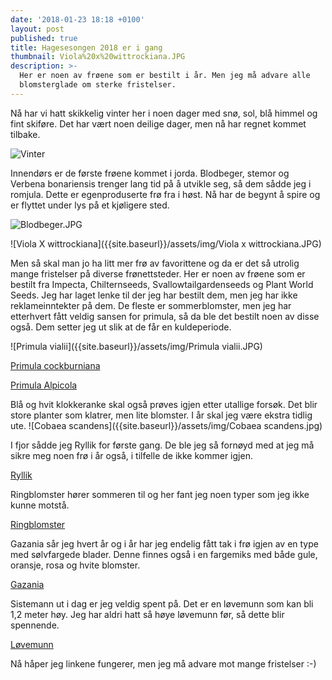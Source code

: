 ```yaml
---
date: '2018-01-23 18:18 +0100'
layout: post
published: true
title: Hagesesongen 2018 er i gang
thumbnail: Viola%20x%20wittrockiana.JPG
description: >-
  Her er noen av frøene som er bestilt i år. Men jeg må advare alle
  blomsterglade om sterke fristelser.
---
```


Nå har vi hatt skikkelig vinter her i noen dager med snø, sol, blå himmel og fint skiføre. Det har vært noen deilige dager, men nå har regnet kommet tilbake. 

![Vinter]({{site.baseurl}}/assets/img/Vinter.JPG)

Innendørs er de første frøene kommet i jorda. Blodbeger, stemor og Verbena bonariensis trenger lang tid på å utvikle seg, så dem sådde jeg i romjula. Dette er egenproduserte frø fra i høst. Nå har de begynt å spire og er flyttet under lys på et kjøligere sted. 

![Blodbeger.JPG]({{site.baseurl}}/assets/img/Blodbeger.JPG)

![Viola X wittrockiana]({{site.baseurl}}/assets/img/Viola x wittrockiana.JPG)

<!--more-->

Men så skal man jo ha litt mer frø av favorittene og da er det så utrolig mange fristelser på diverse frønettsteder. Her er noen av frøene som er bestilt fra Impecta, Chilternseeds, Svallowtailgardenseeds og Plant World Seeds. Jeg har laget lenke til der jeg har bestilt dem, men jeg har ikke reklameinntekter på dem. 
De fleste er sommerblomster, men jeg har etterhvert fått veldig sansen for primula, så da ble det bestilt noen av disse også. Dem setter jeg ut slik at de får en kuldeperiode. 

![Primula vialii]({{site.baseurl}}/assets/img/Primula vialii.JPG)

[Primula cockburniana](https://www.plant-world-seeds.com/store/search_for_item?utf8=%E2%9C%93&query=PRIMULA+COCKBURNIANA)

[Primula Alpicola](https://www.plant-world-seeds.com/store/search_for_item?utf8=%E2%9C%93&query=PRIMULA+ALPICOLA)

Blå og hvit klokkeranke skal også prøves igjen etter utallige forsøk. Det blir store planter som klatrer, men lite blomster. I år skal jeg være ekstra tidlig ute. 
![Cobaea scandens]({{site.baseurl}}/assets/img/Cobaea scandens.jpg)

I fjor sådde jeg Ryllik for første gang. De ble jeg så fornøyd med at jeg må sikre meg noen frø i år også, i tilfelle de ikke kommer igjen.

[Ryllik](https://www.swallowtailgardenseeds.com/perennials/yarrow.html)

Ringblomster hører sommeren til og her fant jeg noen typer som jeg ikke kunne motstå. 

[Ringblomster](https://www.swallowtailgardenseeds.com/annuals/calendulaann.html)

Gazania sår jeg hvert år og i år har jeg endelig fått tak i frø igjen av en type med sølvfargede blader. Denne finnes også i en fargemiks med både gule, oransje, rosa og hvite blomster.

[Gazania](https://www.chilternseeds.co.uk/item_612G)

Sistemann ut i dag er jeg veldig spent på. Det er en løvemunn som kan bli 1,2 meter høy. Jeg har aldri hatt så høye løvemunn før, så dette blir spennende.

[Løvemunn](https://www.swallowtailgardenseeds.com/annuals/snapdragon.html#Chantilly-Series-snapdragon-seeds)

Nå håper jeg linkene fungerer, men jeg må advare mot mange fristelser :-)
